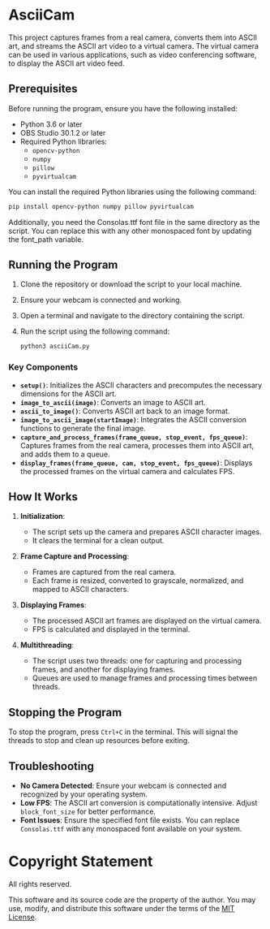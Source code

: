# AsciiCam

This project captures frames from a real camera, converts them into ASCII art, and streams the ASCII art video to a virtual camera. The virtual camera can be used in various applications, such as video conferencing software, to display the ASCII art video feed.

## Prerequisites

Before running the program, ensure you have the following installed:

- Python 3.6 or later
- OBS Studio 30.1.2 or later
- Required Python libraries:
  - `opencv-python`
  - `numpy`
  - `pillow`
  - `pyvirtualcam`

You can install the required Python libraries using the following command:

```bash
pip install opencv-python numpy pillow pyvirtualcam
```

Additionally, you need the Consolas.ttf font file in the same directory as the script. You can replace this with any other monospaced font by updating the font_path variable.

## Running the Program

1. Clone the repository or download the script to your local machine.
2. Ensure your webcam is connected and working.
3. Open a terminal and navigate to the directory containing the script.
4. Run the script using the following command:

    ```bash
    python3 asciiCam.py
    ```

### Key Components

- **`setup()`**: Initializes the ASCII characters and precomputes the necessary dimensions for the ASCII art.
- **`image_to_ascii(image)`**: Converts an image to ASCII art.
- **`ascii_to_image()`**: Converts ASCII art back to an image format.
- **`image_to_ascii_image(startImage)`**: Integrates the ASCII conversion functions to generate the final image.
- **`capture_and_process_frames(frame_queue, stop_event, fps_queue)`**: Captures frames from the real camera, processes them into ASCII art, and adds them to a queue.
- **`display_frames(frame_queue, cam, stop_event, fps_queue)`**: Displays the processed frames on the virtual camera and calculates FPS.

## How It Works

1. **Initialization**:
    - The script sets up the camera and prepares ASCII character images.
    - It clears the terminal for a clean output.

2. **Frame Capture and Processing**:
    - Frames are captured from the real camera.
    - Each frame is resized, converted to grayscale, normalized, and mapped to ASCII characters.

3. **Displaying Frames**:
    - The processed ASCII art frames are displayed on the virtual camera.
    - FPS is calculated and displayed in the terminal.

4. **Multithreading**:
    - The script uses two threads: one for capturing and processing frames, and another for displaying frames.
    - Queues are used to manage frames and processing times between threads.

## Stopping the Program

To stop the program, press `Ctrl+C` in the terminal. This will signal the threads to stop and clean up resources before exiting.

## Troubleshooting

- **No Camera Detected**: Ensure your webcam is connected and recognized by your operating system.
- **Low FPS**: The ASCII art conversion is computationally intensive. Adjust `block_font_size` for better performance.
- **Font Issues**: Ensure the specified font file exists. You can replace `Consolas.ttf` with any monospaced font available on your system.

# Copyright Statement

All rights reserved.

This software and its source code are the property of the author. 
You may use, modify, and distribute this software under the terms of the [MIT License](LICENSE).
